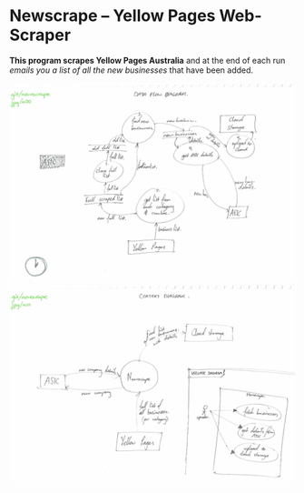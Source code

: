 # Newscrape – Yellow Pages Web-Scraper

**This program scrapes Yellow Pages Australia** and at the end of each run *emails you a list of all the new businesses* that have been added.

![Newscrape data flow diagram.](https://github.com/Julesc013/newscrape/blob/master/n00.JPG)
![Newscrape context diagram.](https://github.com/Julesc013/newscrape/blob/master/n01.JPG)
